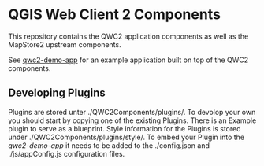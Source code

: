 QGIS Web Client 2 Components
============================

This repository contains the QWC2 application components as well as the
MapStore2 upstream components.

See [qwc2-demo-app](https://github.com/gbd-consult/qwc2-demo-app) for an example application built on top of the QWC2 components.

Developing Plugins
------------------
Plugins are stored unter ./QWC2Components/plugins/. To devolop your own you should start by copying one of the existing Plugins.
There is an Example plugin to serve as a blueprint. Style information for the Plugins is stored under ./QWC2Components/plugins/style/.
To embed your Plugin into the *qwc2-demo-app* it needs to be added to the ./config.json and ./js/appConfig.js configuration files.

